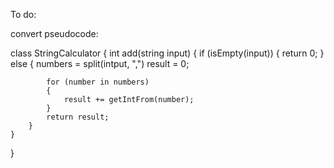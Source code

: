 To do:

convert pseudocode:

class StringCalculator 
{
    int add(string input) 
    {
        if (isEmpty(input)) 
        {
            return 0;
        } 
        else 
        {
            numbers = split(intput, ",")
            result = 0;

            for (number in numbers) 
            {
                result += getIntFrom(number);
            }
            return result;
        }
    }
}
